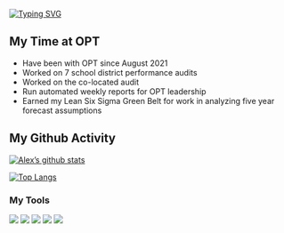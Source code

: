 <a href="https://git.io/typing-svg"><img src="https://readme-typing-svg.demolab.com?font=Fira+Code&weight=900&size=22&duration=3500&pause=200&color=F6F6F6&background=006400&center=true&vCenter=true&multiline=true&repeat=false&random=false&width=435&height=77&lines=Hi,+I'm+Alex;OPT+Performance+Analyst" alt="Typing SVG" /></a>


<!---
ADK-OPT/ADK-OPT is a ✨ special ✨ repository because its `README.md` (this file) appears on your GitHub profile.
You can click the Preview link to take a look at your changes.
--->
## My Time at OPT
- Have been with OPT since August 2021
- Worked on 7 school district performance audits
- Worked on the co-located audit
- Run automated weekly reports for OPT leadership
- Earned my Lean Six Sigma Green Belt for work in analyzing five year forecast assumptions
## My Github Activity
[![Alex’s github stats](https://github-readme-stats.vercel.app/api?username=ADK-OPT&theme=white-green)](https://github.com/ADK-OPT)

[![Top Langs](https://github-readme-stats.vercel.app/api/top-langs/?username=ADK-OPT&layout=compact&theme=white-green)](https://github.com/ADK-OPT)


### My Tools
![](https://img.shields.io/badge/R-276DC3?style=for-the-badge&logo=r&logoColor=white)
![](https://img.shields.io/badge/RStudio-75AADB?style=for-the-badge&logo=RStudio&logoColor=white)
![](https://img.shields.io/badge/Microsoft_Excel-217346?style=for-the-badge&logo=microsoft-excel&logoColor=white)
![](https://img.shields.io/badge/Microsoft_SharePoint-0078D4?style=for-the-badge&logo=microsoft-sharepoint&logoColor=white)
![](https://img.shields.io/badge/Visual_Studio_Code-0078D4?style=for-the-badge&logo=visual%20studio%20code&logoColor=purple)
![]()

